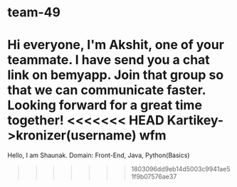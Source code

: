 # team-49
Hi everyone, I'm Akshit, one of your teammate. I have send you a chat link on bemyapp. Join that group so that we can communicate faster.
Looking forward for a great time together!
<<<<<<< HEAD
Kartikey->kronizer(username) wfm
=======
Hello, I am Shaunak. Domain: Front-End, Java, Python(Basics)
>>>>>>> 1803096dd9eb14d5003c9941ae51f9b07576ae37
